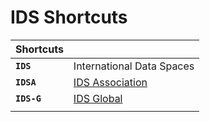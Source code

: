 # IDS Shortcuts

|**Shortcuts**||
|:---|:---|
|**`IDS`**| International Data Spaces
|**`IDSA`**| [IDS Association](https://www.internationaldataspaces.org/)
|**`IDS-G`**| [IDS Global](../README.md)
|||